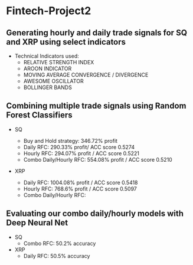 # **Fintech-Project2**

 ## **Generating hourly and daily trade signals for SQ and XRP using select indicators**

- Technical Indicators used:
    - RELATIVE STRENGTH INDEX
    - AROON INDICATOR
    - MOVING AVERAGE CONVERGENCE / DIVERGENCE
    - AWESOME OSCILLATOR
    - BOLLINGER BANDS


##  Combining multiple trade signals using Random Forest Classifiers

- SQ
    - Buy and Hold strategy: 346.72% profit
    - Daily RFC: 290.33% profit/ ACC score 0.5274
    - Hourly RFC: 294.07% profit / ACC score 0.5221
    - Combo Daily/Hourly RFC: 554.08% profit / ACC score 0.5210

- XRP
    - Daily RFC: 1004.08% profit / ACC score 0.5418
    - Hourly RFC: 768.6% profit / ACC score 0.5097
    - Combo Daily/Hourly RFC: 

## Evaluating our combo daily/hourly models with Deep Neural Net

- SQ
    - Combo RFC: 50.2% accuracy
- XRP
    - Daily RFC: 50.5% accuracy